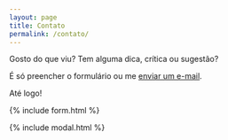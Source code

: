 ```yaml
---
layout: page
title: Contato
permalink: /contato/
---
```


Gosto do que viu? Tem alguma dica, crítica ou sugestão? 

É só preencher o formulário ou me [enviar um e-mail](mailto:{{site.email}}).

Até logo!

{% include form.html %}

{% include modal.html %}
